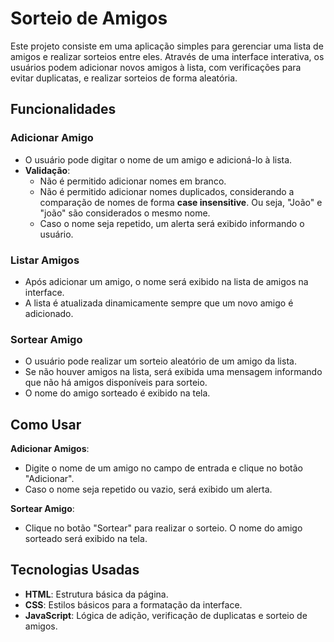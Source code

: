# Sorteio de Amigos

Este projeto consiste em uma aplicação simples para gerenciar uma lista de amigos e realizar sorteios entre eles. Através de uma interface interativa, os usuários podem adicionar novos amigos à lista, com verificações para evitar duplicatas, e realizar sorteios de forma aleatória.

## Funcionalidades

### **Adicionar Amigo**
   - O usuário pode digitar o nome de um amigo e adicioná-lo à lista.
   - **Validação**:
     - Não é permitido adicionar nomes em branco.
     - Não é permitido adicionar nomes duplicados, considerando a comparação de nomes de forma **case insensitive**. Ou seja, "João" e "joão" são considerados o mesmo nome.
     - Caso o nome seja repetido, um alerta será exibido informando o usuário.

### **Listar Amigos**
   - Após adicionar um amigo, o nome será exibido na lista de amigos na interface.
   - A lista é atualizada dinamicamente sempre que um novo amigo é adicionado.

### **Sortear Amigo**
   - O usuário pode realizar um sorteio aleatório de um amigo da lista.
   - Se não houver amigos na lista, será exibida uma mensagem informando que não há amigos disponíveis para sorteio.
   - O nome do amigo sorteado é exibido na tela.

## Como Usar

   **Adicionar Amigos**:
   - Digite o nome de um amigo no campo de entrada e clique no botão "Adicionar".
   - Caso o nome seja repetido ou vazio, será exibido um alerta.

   **Sortear Amigo**:
   - Clique no botão "Sortear" para realizar o sorteio. O nome do amigo sorteado será exibido na tela.

## Tecnologias Usadas

- **HTML**: Estrutura básica da página.
- **CSS**: Estilos básicos para a formatação da interface.
- **JavaScript**: Lógica de adição, verificação de duplicatas e sorteio de amigos.
